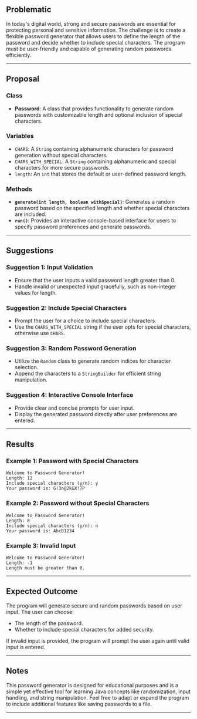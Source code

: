 ## Problematic  
In today's digital world, strong and secure passwords are essential for protecting personal and sensitive information. The challenge is to create a flexible password generator that allows users to define the length of the password and decide whether to include special characters. The program must be user-friendly and capable of generating random passwords efficiently.

---

## Proposal  

### Class  
- **Password**: A class that provides functionality to generate random passwords with customizable length and optional inclusion of special characters.

### Variables  
- `CHARS`: A `String` containing alphanumeric characters for password generation without special characters.
- `CHARS_WITH_SPECIAL`: A `String` containing alphanumeric and special characters for more secure passwords.
- `length`: An `int` that stores the default or user-defined password length.

### Methods  
- **`generate(int length, boolean withSpecial)`**: Generates a random password based on the specified length and whether special characters are included.  
- **`run()`**: Provides an interactive console-based interface for users to specify password preferences and generate passwords.

---

## Suggestions  

### Suggestion 1: Input Validation  
- Ensure that the user inputs a valid password length greater than 0.
- Handle invalid or unexpected input gracefully, such as non-integer values for length.

### Suggestion 2: Include Special Characters  
- Prompt the user for a choice to include special characters.
- Use the `CHARS_WITH_SPECIAL` string if the user opts for special characters, otherwise use `CHARS`.

### Suggestion 3: Random Password Generation  
- Utilize the `Random` class to generate random indices for character selection.
- Append the characters to a `StringBuilder` for efficient string manipulation.

### Suggestion 4: Interactive Console Interface  
- Provide clear and concise prompts for user input.
- Display the generated password directly after user preferences are entered.

---

## Results  

### Example 1: Password with Special Characters  
```
Welcome to Password Generator!  
Length: 12  
Include special characters (y/n): y  
Your password is: G!3n@2k&X!7P  
```

### Example 2: Password without Special Characters  
```
Welcome to Password Generator!  
Length: 8  
Include special characters (y/n): n  
Your password is: AbcD1234  
```

### Example 3: Invalid Input  
```
Welcome to Password Generator!  
Length: -1  
Length must be greater than 0.  
```

---

## Expected Outcome  
The program will generate secure and random passwords based on user input. The user can choose:  
- The length of the password.  
- Whether to include special characters for added security.  

If invalid input is provided, the program will prompt the user again until valid input is entered.

---

## Notes  
This password generator is designed for educational purposes and is a simple yet effective tool for learning Java concepts like randomization, input handling, and string manipulation. Feel free to adapt or expand the program to include additional features like saving passwords to a file.

---
